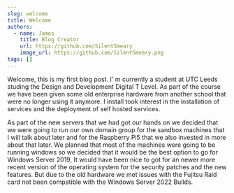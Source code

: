 ```yaml
---
slug: welcome
title: Welcome
authors:
  - name: James
    title: Blog Creator
    url: https://github.com/SilentSmeary
    image_url: https://github.com/SilentSmeary.png
tags: []
---
```


Welcome, this is my first blog post. I' m currently a student at UTC Leeds studing the Design and Development Digital T Level. As part of the course we have been given some old enterprise hardware from another school that were no longer using it anymore. I install took interest in the installation of services and the deployment of self hosted services. 

As part of the new servers that we had got our hands on we decided that we were going to run our own domain group for the sandbox machines that I will talk about later and for the Raspberry Pi5 that we also invested in more about that later. We planned that most of the machines were going to be running windows so we decided that it would be the best option to go for Windows Server 2019, It would have been nice to got for an newer more recent version of the operating system for the security patches and the new features. But due to the old hardware we met issues with the Fujitsu Raid card not been compatible with the Windows Server 2022 Builds.

